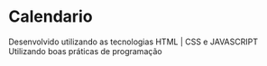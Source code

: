 # Calendario

Desenvolvido utilizando as tecnologias HTML | CSS e JAVASCRIPT
Utilizando boas práticas de programação
